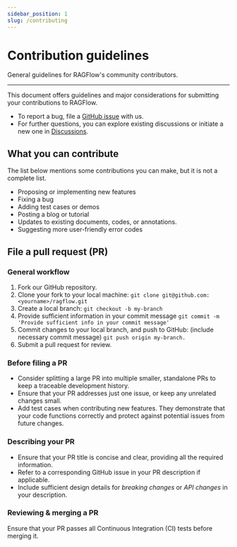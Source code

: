 ```yaml
---
sidebar_position: 1
slug: /contributing
---
```


# Contribution guidelines

General guidelines for RAGFlow's community contributors.

---

This document offers guidelines and major considerations for submitting your contributions to RAGFlow.

- To report a bug, file a [GitHub issue](https://github.com/infiniflow/ragflow/issues/new/choose) with us.
- For further questions, you can explore existing discussions or initiate a new one in [Discussions](https://github.com/orgs/infiniflow/discussions).

## What you can contribute

The list below mentions some contributions you can make, but it is not a complete list.

- Proposing or implementing new features
- Fixing a bug
- Adding test cases or demos
- Posting a blog or tutorial
- Updates to existing documents, codes, or annotations.
- Suggesting more user-friendly error codes

## File a pull request (PR)

### General workflow

1. Fork our GitHub repository.
2. Clone your fork to your local machine:
`git clone git@github.com:<yourname>/ragflow.git`
3. Create a local branch: 
`git checkout -b my-branch`
4. Provide sufficient information in your commit message
`git commit -m 'Provide sufficient info in your commit message'`
5. Commit changes to your local branch, and push to GitHub: (include necessary commit message)
`git push origin my-branch.`
6. Submit a pull request for review.

### Before filing a PR

- Consider splitting a large PR into multiple smaller, standalone PRs to keep a traceable development history.
- Ensure that your PR addresses just one issue, or keep any unrelated changes small.
- Add test cases when contributing new features. They demonstrate that your code functions correctly and protect against potential issues from future changes.

### Describing your PR

- Ensure that your PR title is concise and clear, providing all the required information.
- Refer to a corresponding GitHub issue in your PR description if applicable.
- Include sufficient design details for *breaking changes* or *API changes* in your description.

### Reviewing & merging a PR

Ensure that your PR passes all Continuous Integration (CI) tests before merging it.
